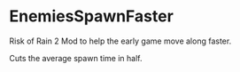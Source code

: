 # EnemiesSpawnFaster

Risk of Rain 2 Mod to help the early game move along faster.

Cuts the average spawn time in half.
